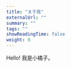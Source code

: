 ```yaml
---
title: "关于我"
externalUrl: ""
summary: ""
tags: ""
showReadingTime: false
weight: 8
---
```

Hello! 我是小橘子。
